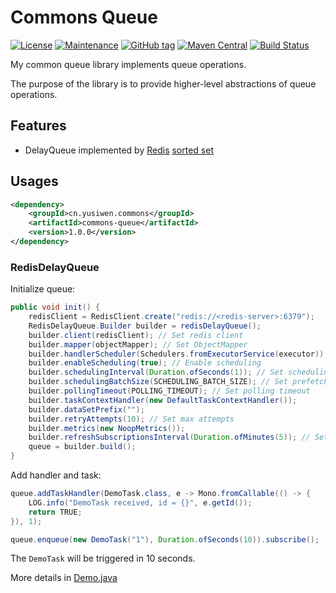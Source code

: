# Commons Queue

[![License](https://img.shields.io/badge/license-Apache%202-4EB1BA.svg)](https://www.apache.org/licenses/LICENSE-2.0.html)
[![Maintenance](https://img.shields.io/badge/Maintained%3F-yes-green.svg)](https://GitHub.com/yusiwen/commons-queue/graphs/commit-activity)
[![GitHub tag](https://img.shields.io/github/tag/yusiwen/commons-queue.svg)](https://GitHub.com/yusiwen/commons-queue/tags/)
[![Maven Central](https://maven-badges.herokuapp.com/maven-central/cn.yusiwen.commons/commons-queue/badge.svg)](https://maven-badges.herokuapp.com/maven-central/cn.yusiwen.commons/commons-queue)
[![Build Status](https://ci-github.yusiwen.cn/api/badges/yusiwen/commons-queue/status.svg)](https://ci-github.yusiwen.cn/yusiwen/commons-queue)

My common queue library implements queue operations. 

The purpose of the library is to provide higher-level abstractions of queue operations.

## Features

- DelayQueue implemented by [Redis](https://redis.io/) [sorted set](https://redis.io/docs/data-types/sorted-sets/)

## Usages

```xml
<dependency>
    <groupId>cn.yusiwen.commons</groupId>
    <artifactId>commons-queue</artifactId>
    <version>1.0.0</version>
</dependency>
```

### RedisDelayQueue

Initialize queue:

```java
public void init() {
    redisClient = RedisClient.create("redis://<redis-server>:6379");
    RedisDelayQueue.Builder builder = redisDelayQueue();
    builder.client(redisClient); // Set redis client
    builder.mapper(objectMapper); // Set ObjectMapper
    builder.handlerScheduler(Schedulers.fromExecutorService(executor)); // Set scheduler for handlers
    builder.enableScheduling(true); // Enable scheduling
    builder.schedulingInterval(Duration.ofSeconds(1)); // Set scheduling interval
    builder.schedulingBatchSize(SCHEDULING_BATCH_SIZE); // Set prefetch size for backpressure
    builder.pollingTimeout(POLLING_TIMEOUT); // Set polling timeout
    builder.taskContextHandler(new DefaultTaskContextHandler());
    builder.dataSetPrefix("");
    builder.retryAttempts(10); // Set max attempts
    builder.metrics(new NoopMetrics());
    builder.refreshSubscriptionsInterval(Duration.ofMinutes(5)); // Set interval for refreshing subcription 
    queue = builder.build();
}
```

Add handler and task:

```java
queue.addTaskHandler(DemoTask.class, e -> Mono.fromCallable(() -> {
    LOG.info("DemoTask received, id = {}", e.getId());
    return TRUE;
}), 1);

queue.enqueue(new DemoTask("1"), Duration.ofSeconds(10)).subscribe();
```

The `DemoTask` will be triggered in 10 seconds.

More details in [Demo.java](https://github.com/yusiwen/commons-queue/blob/master/commons-queue-demo/src/main/java/cn/yusiwen/commons/queue/delayqueue/Demo.java)